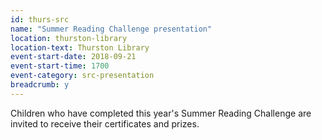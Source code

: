 ```yaml
---
id: thurs-src
name: "Summer Reading Challenge presentation"
location: thurston-library
location-text: Thurston Library
event-start-date: 2018-09-21
event-start-time: 1700
event-category: src-presentation
breadcrumb: y
---
```


Children who have completed this year's Summer Reading Challenge are invited to receive their certificates and prizes.
